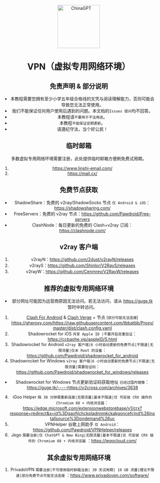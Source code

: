 <div align="center">
  <img src="https://ghproxy.com/https://raw.githubusercontent.com/PlayMcBKuwu/chinagpt/main/GPT-4.png" alt="ChinaGPT" width="140" height="142" />  
  
# VPN（虚拟专用网络环境）  
## 免责声明 & 部分说明  
* 本教程需要您拥有至少小学五年级合格线的文凭与阅读理解能力，否则可能会导致您无法正常使用。
* 我们不能保证任何用户使用后遇到的问题。本文档的`Issues 提问`均不回答。  
* 本教程请`不要用于不法用途`。  
* 本教程`不能保证定期更新`。  
* 请遵纪守法，当个好公民！  
  
## 临时邮箱  
多数虚拟专用网络环境需要注册，此处提供临时邮箱方便刷免费试用期。  
1.  https://www.linshi-email.com/  
2.  https://mail.cx/  
  
## 免费节点获取
- ShadowShare：免费的 v2ray/ShadowSocks 节点 `仅 Android & iOS`：https://shadowsharing.com/  
- FreeServers：免费的 v2ray 节点：https://github.com/Pawdroid/Free-servers  
- ClashNode：每日更新的免费的 Clash+v2ray 订阅：https://clashnode.com/
  
## v2ray 客户端
  
1.  v2rayN：https://github.com/2dust/v2rayN/releases  
2.  v2rayS：https://github.com/Shinlor/V2RayS/releases  
3.  v2rayW：https://github.com/Cenmrev/V2RayW/releases  
  
## 推荐的虚拟专用网络环境  
* 部分网址可能因为运营商原因无法访问。若无法访问，请从 https://guge.tk 暂时中转访问。  
  
1.  <a href="https://github.com/Kr328/ClashForAndroid/releases">Clash For Android</a> & <a href="https://github.com/zzzgydi/clash-verge/releases">Clash Verge</a> + 节点 (`部分可能无法连接`) https://ghproxy.com/https://raw.githubusercontent.com/tbbatbb/Proxy/master/dist/clash.config.yaml  
2.  Shadowrocket for iOS `共享 Apple ID |不要开启双重验证`：https://ccbaohe.vip/appleID/5.html
2.  Shadowrocket for Android `v2ray 客户端|6 小时自动更新的免费节点|不限速|无限流量|仅未 Root 的设备`：https://github.com/Pawdroid/shadowrocket_for_android  
3.  Shadowrocket for Windows `v2ray 客户端|6 小时自动更新的免费节点|不限速|无限流量|需要验证码`：https://github.com/Pawdroid/shadowrocket_for_windows/releases
- Shadowrocket for Windows 节点更新验证码获取地址 `已经过国内镜像`：https://guge.tk/-----https://v2cross.com/archives/3638  
4.  iGoo Helper `隔 30 分钟需重新连接|无限流量|基本不限速|仅 可安装 CRX 插件的 Chromium 88 + 内核浏览器`：https://edge.microsoft.com/extensionwebstorebase/v1/crx?response=redirect&x=id%3Dgaofjichckpladnnmkckakgoncefcjnd%26installsource%3Dondemand%26uc
5.  VPNHelper 谷歌上网助手 `仅 Android`：https://github.com/Pawdroid/VPNHelper/releases  
6.  Jego `需要注册|仅 ChatGPT & New Bing|无限流量|基本不限速|仅 可安装 CRX 插件的 Chromium 88 + 内核浏览器` ：https://jegocloud.com/  
  
## 其余虚拟专用网络环境
1.  PrivadoVPN  `需要注册|不可使用临时邮箱注册| 30 天试用期| 10 GB 流量|理论不限速|部分免费节点可能无法连接` ：https://www.privadovpn.com/software/  

